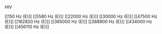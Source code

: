 HIV

[[150 Hz (E)]]
[[5580 Hz (E)]]
[[22000 Hz (E)]]
[[30000 Hz (E)]]
[[47500 Hz (E)]]
[[162820 Hz (E)]]
[[365000 Hz (E)]]
[[388900 Hz (E)]]
[[434000 Hz (E)]]
[[456110 Hz (E)]]